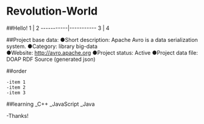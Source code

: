 # Revolution-World
##Hello!
      1    |     2
-----------|-----------
      3    |     4

##Project base data:
●Short description: Apache Avro is a data serialization system.
●Category: library   big-data  
●Website: http://avro.apache.org
●Project status: Active
●Project data file: DOAP RDF Source (generated json)

##order
```
-item 1
-item 2
-item 3
```


##learning
_C++
_JavaScript
_Java

-Thanks!
